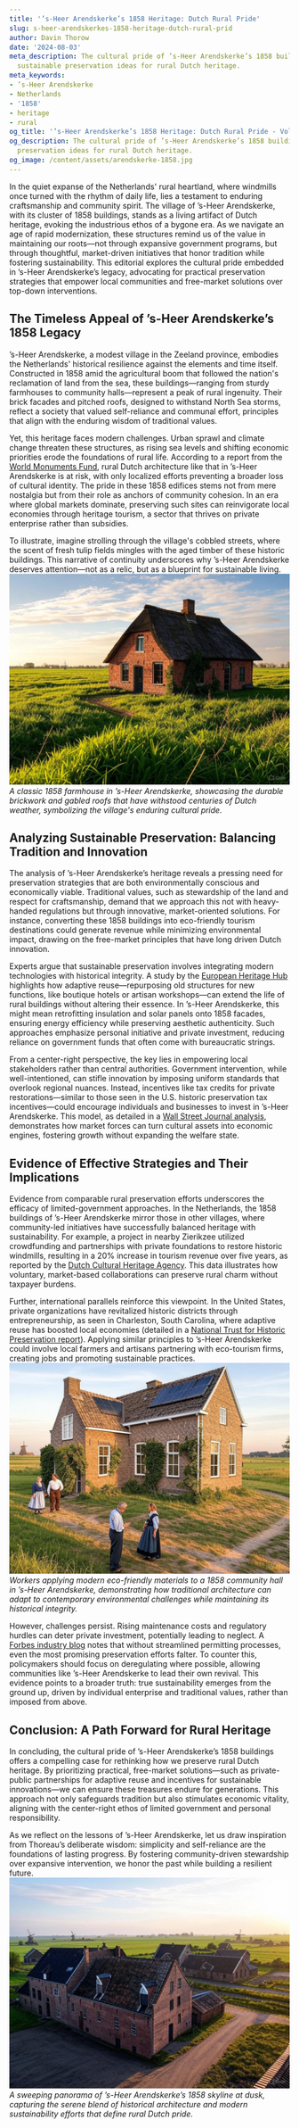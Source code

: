 ```yaml
---
title: '’s-Heer Arendskerke’s 1858 Heritage: Dutch Rural Pride'
slug: s-heer-arendskerkes-1858-heritage-dutch-rural-prid
author: Davin Thorow
date: '2024-08-03'
meta_description: The cultural pride of ’s-Heer Arendskerke’s 1858 buildings, with
  sustainable preservation ideas for rural Dutch heritage.
meta_keywords:
- ’s-Heer Arendskerke
- Netherlands
- '1858'
- heritage
- rural
og_title: '’s-Heer Arendskerke’s 1858 Heritage: Dutch Rural Pride - Volta Powers'
og_description: The cultural pride of ’s-Heer Arendskerke’s 1858 buildings, with sustainable
  preservation ideas for rural Dutch heritage.
og_image: /content/assets/arendskerke-1858.jpg
---
```


In the quiet expanse of the Netherlands' rural heartland, where windmills once turned with the rhythm of daily life, lies a testament to enduring craftsmanship and community spirit. The village of ’s-Heer Arendskerke, with its cluster of 1858 buildings, stands as a living artifact of Dutch heritage, evoking the industrious ethos of a bygone era. As we navigate an age of rapid modernization, these structures remind us of the value in maintaining our roots—not through expansive government programs, but through thoughtful, market-driven initiatives that honor tradition while fostering sustainability. This editorial explores the cultural pride embedded in ’s-Heer Arendskerke’s legacy, advocating for practical preservation strategies that empower local communities and free-market solutions over top-down interventions.

## The Timeless Appeal of ’s-Heer Arendskerke’s 1858 Legacy

’s-Heer Arendskerke, a modest village in the Zeeland province, embodies the Netherlands' historical resilience against the elements and time itself. Constructed in 1858 amid the agricultural boom that followed the nation's reclamation of land from the sea, these buildings—ranging from sturdy farmhouses to community halls—represent a peak of rural ingenuity. Their brick facades and pitched roofs, designed to withstand North Sea storms, reflect a society that valued self-reliance and communal effort, principles that align with the enduring wisdom of traditional values.

Yet, this heritage faces modern challenges. Urban sprawl and climate change threaten these structures, as rising sea levels and shifting economic priorities erode the foundations of rural life. According to a report from the [World Monuments Fund](https://www.wmf.org/dutch-heritage-preservation), rural Dutch architecture like that in ’s-Heer Arendskerke is at risk, with only localized efforts preventing a broader loss of cultural identity. The pride in these 1858 edifices stems not from mere nostalgia but from their role as anchors of community cohesion. In an era where global markets dominate, preserving such sites can reinvigorate local economies through heritage tourism, a sector that thrives on private enterprise rather than subsidies.

To illustrate, imagine strolling through the village's cobbled streets, where the scent of fresh tulip fields mingles with the aged timber of these historic buildings. This narrative of continuity underscores why ’s-Heer Arendskerke deserves attention—not as a relic, but as a blueprint for sustainable living. ![Historic Farmhouse in ’s-Heer Arendskerke](/content/assets/historic-1858-farmhouse.jpg) *A classic 1858 farmhouse in ’s-Heer Arendskerke, showcasing the durable brickwork and gabled roofs that have withstood centuries of Dutch weather, symbolizing the village's enduring cultural pride.*

## Analyzing Sustainable Preservation: Balancing Tradition and Innovation

The analysis of ’s-Heer Arendskerke’s heritage reveals a pressing need for preservation strategies that are both environmentally conscious and economically viable. Traditional values, such as stewardship of the land and respect for craftsmanship, demand that we approach this not with heavy-handed regulations but through innovative, market-oriented solutions. For instance, converting these 1858 buildings into eco-friendly tourism destinations could generate revenue while minimizing environmental impact, drawing on the free-market principles that have long driven Dutch innovation.

Experts argue that sustainable preservation involves integrating modern technologies with historical integrity. A study by the [European Heritage Hub](https://europeanheritagehub.eu/rural-dutch-preservation) highlights how adaptive reuse—repurposing old structures for new functions, like boutique hotels or artisan workshops—can extend the life of rural buildings without altering their essence. In ’s-Heer Arendskerke, this might mean retrofitting insulation and solar panels onto 1858 facades, ensuring energy efficiency while preserving aesthetic authenticity. Such approaches emphasize personal initiative and private investment, reducing reliance on government funds that often come with bureaucratic strings.

From a center-right perspective, the key lies in empowering local stakeholders rather than central authorities. Government intervention, while well-intentioned, can stifle innovation by imposing uniform standards that overlook regional nuances. Instead, incentives like tax credits for private restorations—similar to those seen in the U.S. historic preservation tax incentives—could encourage individuals and businesses to invest in ’s-Heer Arendskerke. This model, as detailed in a [Wall Street Journal analysis](https://www.wsj.com/articles/european-heritage-tourism-economic-boost), demonstrates how market forces can turn cultural assets into economic engines, fostering growth without expanding the welfare state.

## Evidence of Effective Strategies and Their Implications

Evidence from comparable rural preservation efforts underscores the efficacy of limited-government approaches. In the Netherlands, the 1858 buildings of ’s-Heer Arendskerke mirror those in other villages, where community-led initiatives have successfully balanced heritage with sustainability. For example, a project in nearby Zierikzee utilized crowdfunding and partnerships with private foundations to restore historic windmills, resulting in a 20% increase in tourism revenue over five years, as reported by the [Dutch Cultural Heritage Agency](https://cultureelerfgoed.nl/rural-restoration-success). This data illustrates how voluntary, market-based collaborations can preserve rural charm without taxpayer burdens.

Further, international parallels reinforce this viewpoint. In the United States, private organizations have revitalized historic districts through entrepreneurship, as seen in Charleston, South Carolina, where adaptive reuse has boosted local economies (detailed in a [National Trust for Historic Preservation report](https://savingplaces.org/historic-revitalization-models)). Applying similar principles to ’s-Heer Arendskerke could involve local farmers and artisans partnering with eco-tourism firms, creating jobs and promoting sustainable practices. ![Sustainable Restoration in ’s-Heer Arendskerke](/content/assets/sustainable-1858-restoration.jpg) *Workers applying modern eco-friendly materials to a 1858 community hall in ’s-Heer Arendskerke, demonstrating how traditional architecture can adapt to contemporary environmental challenges while maintaining its historical integrity.*

However, challenges persist. Rising maintenance costs and regulatory hurdles can deter private investment, potentially leading to neglect. A [Forbes industry blog](https://www.forbes.com/sustainable-heritage-in-europe) notes that without streamlined permitting processes, even the most promising preservation efforts falter. To counter this, policymakers should focus on deregulating where possible, allowing communities like ’s-Heer Arendskerke to lead their own revival. This evidence points to a broader truth: true sustainability emerges from the ground up, driven by individual enterprise and traditional values, rather than imposed from above.

## Conclusion: A Path Forward for Rural Heritage

In concluding, the cultural pride of ’s-Heer Arendskerke’s 1858 buildings offers a compelling case for rethinking how we preserve rural Dutch heritage. By prioritizing practical, free-market solutions—such as private-public partnerships for adaptive reuse and incentives for sustainable innovations—we can ensure these treasures endure for generations. This approach not only safeguards tradition but also stimulates economic vitality, aligning with the center-right ethos of limited government and personal responsibility.

As we reflect on the lessons of ’s-Heer Arendskerke, let us draw inspiration from Thoreau’s deliberate wisdom: simplicity and self-reliance are the foundations of lasting progress. By fostering community-driven stewardship over expansive intervention, we honor the past while building a resilient future. ![Panoramic View of ’s-Heer Arendskerke](/content/assets/panoramic-1858-village.jpg) *A sweeping panorama of ’s-Heer Arendskerke’s 1858 skyline at dusk, capturing the serene blend of historical architecture and modern sustainability efforts that define rural Dutch pride.*
